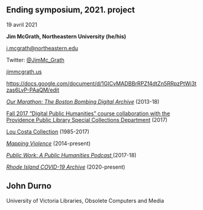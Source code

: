 ## Ending symposium, 2021. project

19 avril 2021

**Jim McGrath, Northeastern University (he/his)**

[j.mcgrath@northeastern.edu](mailto:j.mcgrath@northeastern.edu)

Twitter: [@JimMc_Grath](https://twitter.com/jimmc_grath)

[jimmcgrath.us](http://jimmcgrath.us/)

https://docs.google.com/document/d/1GICvMADBBrRPZf4dtZn5RRpzPtWi3tzas6LvP-PAaQM/edit

[*Our Marathon: The Boston Bombing Digital Archive*](https://marathon.library.northeastern.edu/) (2013-18)

[Fall 2017 “Digital Public Humanities” course collaboration with the Providence Public Library Special Collections Department](http://fall2017digitalpublichumanities.jimmcgrath.us/) (2017)

[Lou Costa Collection](https://www.provlib.org/ppl-alum/lou-costa/) (1985-2017)

[*Mapping Violence*](https://mappingviolence.com/) (2014-present)

[*Public Work: A Public Humanities Podcast* ](https://blogs.brown.edu/publicworkpodcast/)(2017-18)

[*Rhode Island COVID-19 Archive*](http://ricovidarchive.org/) (2020-present)

## John Durno

University of Victoria Libraries, Obsolete Computers and Media

